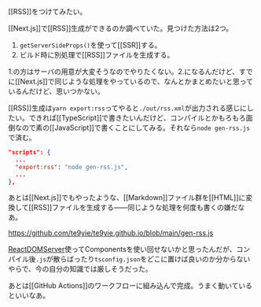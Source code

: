 [[RSS]]をつけてみたい。

[[Next.js]]で[[RSS]]生成ができるのか調べていた。見つけた方法は2つ。

1. `getServerSideProps()`を使って[[SSR]]する。
2. ビルド時に別処理で[[RSS]]ファイルを生成する。

1.の方はサーバの用意が大変そうなのでやりたくない。2.になるんだけど、すでに[[Next.js]]で同じような処理をやっているので、なんとかまとめたいと思っているんだけど、思いつかない。

[[RSS]]生成は`yarn export:rss`ってやると`./out/rss.xml`が出力される感じにしたい。できれば[[TypeScript]]で書きたいんだけど、コンパイルとかもろもろ面倒なので素の[[JavaScript]]で書くことにしてみる。それなら`node gen-rss.js`で済む。

```package.json
"scripts": {
  ...
  "export:rss": "node gen-rss.js",
  ...
},
```

あとは[[Next.js]]でもやったような、[[Markdown]]ファイル群を[[HTML]]に変換して[[RSS]]ファイルを生成する――同じような処理を何度も書くの嫌だなあ。

https://github.com/te9yie/te9yie.github.io/blob/main/gen-rss.js

[ReactDOMServer](https://ja.reactjs.org/docs/react-dom-server.html)使ってComponentsを使い回せないかと思ったんだが、コンパイル後`.js`が散らばったり`tsconfig.json`をどこに置けば良いのか分からないやらで、今の自分の知識では厳しそうだった。

あとは[[GitHub Actions]]のワークフローに組み込んで完成。うまく動いているといいなあ。

